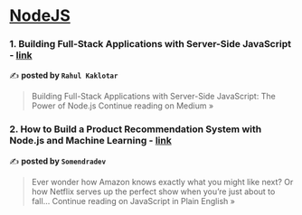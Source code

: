 
<h1><a href=https://medium.com/tag/nodejs/recommended target="_blank" rel="noopener noreferrer">NodeJS</a></h1>
<h3>1. Building Full-Stack Applications with Server-Side JavaScript - <a href="https://medium.com/@kaklotarrahul79/building-full-stack-applications-with-server-side-javascript-9ecc1bab4a19?source=rss------nodejs-5" target="_blank" rel="noopener noreferrer">link</a></h3>

✍️ **posted by `Rahul Kaklotar`**

<blockquote>Building Full-Stack Applications with Server-Side JavaScript: The Power of Node.js
Continue reading on Medium »</blockquote>

<h3>2. How to Build a Product Recommendation System with Node.js and Machine Learning - <a href="https://javascript.plainenglish.io/how-to-build-a-product-recommendation-system-with-node-js-and-machine-learning-f082c43971fa?source=rss------nodejs-5" target="_blank" rel="noopener noreferrer">link</a></h3>

✍️ **posted by `Somendradev`**

<blockquote>Ever wonder how Amazon knows exactly what you might like next? Or how Netflix serves up the perfect show when you’re just about to fall…
Continue reading on JavaScript in Plain English »</blockquote>

